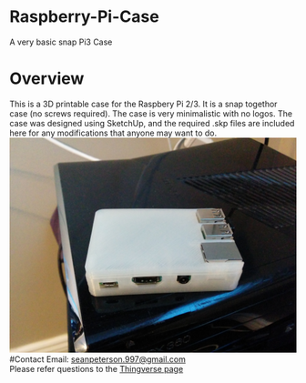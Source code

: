 # Raspberry-Pi-Case
A very basic snap Pi3 Case

# Overview
This is a 3D printable case for the Raspbery Pi 2/3. It is a snap togethor case (no screws required). The case is very minimalistic with no logos. The case was designed using SketchUp, and the required .skp files are included here for any modifications that anyone may want to do.
<br>
<img src="https://raw.githubusercontent.com/SeanPeterson/Raspberry-Pi-Case/master/Images/IMG_20170120_100818.jpg" alt="Case Image"/>
#Contact
Email: seanpeterson.997@gmail.com <br>
Please refer questions to the <a href="http://www.thingiverse.com/thing:2050685">Thingverse page</a>
